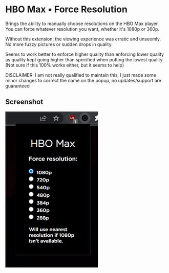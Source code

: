 # HBO Max • Force Resolution
Brings the ability to manually choose resolutions on the HBO Max player. You can force whatever resolution you want, whether it's 1080p or 360p.

Without this extension, the viewing experience was erratic and unseemly. No more fuzzy pictures or sudden drops in quality.

Seems to work better to enforce higher quality than enforcing lower quality as quality kept going higher than specified when putting the lowest quality (Not sure if this 100% works either, but it seems to help)

DISCLAIMER: I am not really qualified to maintain this, I just made some minor changes to correct the name on the popup, no updates/support are guaranteed

## Screenshot
![Screenshot](/screenshot.png?raw=true)
